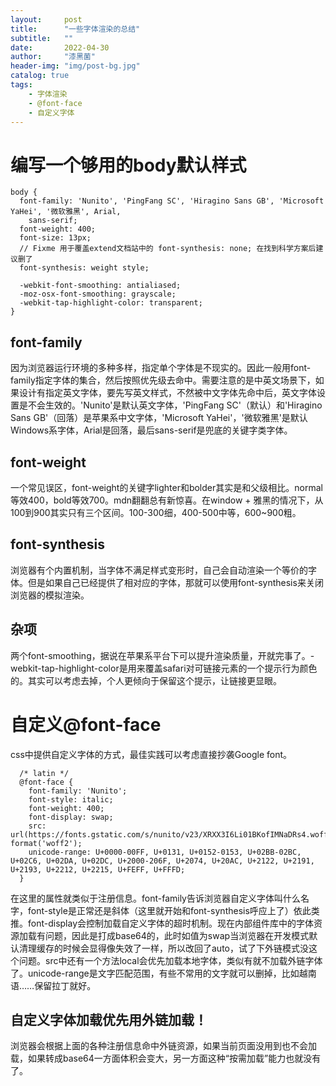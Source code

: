 ```yaml
---
layout:     post
title:      "一些字体渲染的总结"
subtitle:   ""
date:       2022-04-30
author:     "漆黑菌"
header-img: "img/post-bg.jpg"
catalog: true
tags:
    - 字体渲染
    - @font-face
    - 自定义字体
---
```


# 编写一个够用的body默认样式
```
body {
  font-family: 'Nunito', 'PingFang SC', 'Hiragino Sans GB', 'Microsoft YaHei', '微软雅黑', Arial,
    sans-serif;
  font-weight: 400;
  font-size: 13px;
  // Fixme 用于覆盖extend文档站中的 font-synthesis: none; 在找到科学方案后建议删了
  font-synthesis: weight style;

  -webkit-font-smoothing: antialiased;
  -moz-osx-font-smoothing: grayscale;
  -webkit-tap-highlight-color: transparent;
}
```

## font-family
因为浏览器运行环境的多种多样，指定单个字体是不现实的。因此一般用font-family指定字体的集合，然后按照优先级去命中。需要注意的是中英文场景下，如果设计有指定英文字体，要先写英文样式，不然被中文字体先命中后，英文字体设置是不会生效的。'Nunito'是默认英文字体，'PingFang SC'（默认）和'Hiragino Sans GB'（回落）是苹果系中文字体，'Microsoft YaHei'，'微软雅黑'是默认Windows系字体，Arial是回落，最后sans-serif是兜底的关键字类字体。

## font-weight
一个常见误区，font-weight的关键字lighter和bolder其实是和父级相比。normal等效400，bold等效700。mdn翻翻总有新惊喜。在window + 雅黑的情况下，从100到900其实只有三个区间。100-300细，400-500中等，600~900粗。

## font-synthesis
浏览器有个内置机制，当字体不满足样式变形时，自己会自动渲染一个等价的字体。但是如果自己已经提供了相对应的字体，那就可以使用font-synthesis来关闭浏览器的模拟渲染。

## 杂项
两个font-smoothing，据说在苹果系平台下可以提升渲染质量，开就完事了。-webkit-tap-highlight-color是用来覆盖safari对可链接元素的一个提示行为颜色的。其实可以考虑去掉，个人更倾向于保留这个提示，让链接更显眼。

# 自定义@font-face
css中提供自定义字体的方式，最佳实践可以考虑直接抄袭Google font。
```
  /* latin */
  @font-face {
    font-family: 'Nunito';
    font-style: italic;
    font-weight: 400;
    font-display: swap;
    src: url(https://fonts.gstatic.com/s/nunito/v23/XRXX3I6Li01BKofIMNaDRs4.woff2) format('woff2');
    unicode-range: U+0000-00FF, U+0131, U+0152-0153, U+02BB-02BC, U+02C6, U+02DA, U+02DC, U+2000-206F, U+2074, U+20AC, U+2122, U+2191, U+2193, U+2212, U+2215, U+FEFF, U+FFFD;
  }
```
在这里的属性就类似于注册信息。font-family告诉浏览器自定义字体叫什么名字，font-style是正常还是斜体（这里就开始和font-synthesis呼应上了）依此类推。font-display会控制加载自定义字体的超时机制。现在内部组件库中的字体资源加载有问题，因此是打成base64的，此时如值为swap当浏览器在开发模式默认清理缓存的时候会显得像失效了一样，所以改回了auto，试了下外链模式没这个问题。src中还有一个方法local会优先加载本地字体，类似有就不加载外链字体了。unicode-range是文字匹配范围，有些不常用的文字就可以删掉，比如越南语……保留拉丁就好。

## 自定义字体加载优先用外链加载！
浏览器会根据上面的各种注册信息命中外链资源，如果当前页面没用到也不会加载，如果转成base64一方面体积会变大，另一方面这种“按需加载”能力也就没有了。
